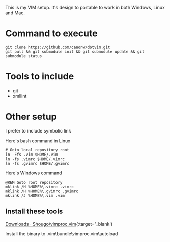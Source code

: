 This is my VIM setup.  It's design to portable to work in both Windows, Linux and Mac.

# Command to execute 

~~~
git clone https://github.com/canonw/dotvim.git
git pull && git submodule init && git submodule update && git submodule status
~~~

# Tools to include

- git
- xmllint


# Other setup

I prefer to include symbolic link

Here's bash command in Linux

~~~
# Goto local repository root
ln -Ffs .vim $HOME/.vim
ln -fs .vimrc $HOME/.vimrc
ln -fs .gvimrc $HOME/.gvimrc
~~~

Here's Windows command

~~~
@REM Goto root repository
mklink /H %HOME%\.vimrc .vimrc
mklink /H %HOME%\.gvimrc .gvimrc
mklink /J %HOME%\.vim .vim
~~~

## Install these tools

[Downloads · Shougo/vimproc.vim](https://github.com/Shougo/vimproc.vim/downloads){:target='_blank')

Install the binary to .vim\bundle\vimproc.vim\autoload

